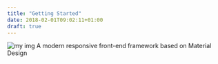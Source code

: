 ```yaml
---
title: "Getting Started"
date: 2018-02-01T09:02:11+01:00
draft: true
---
```

![my img](img/bg-2.png)
A modern responsive front-end framework based on Material Design